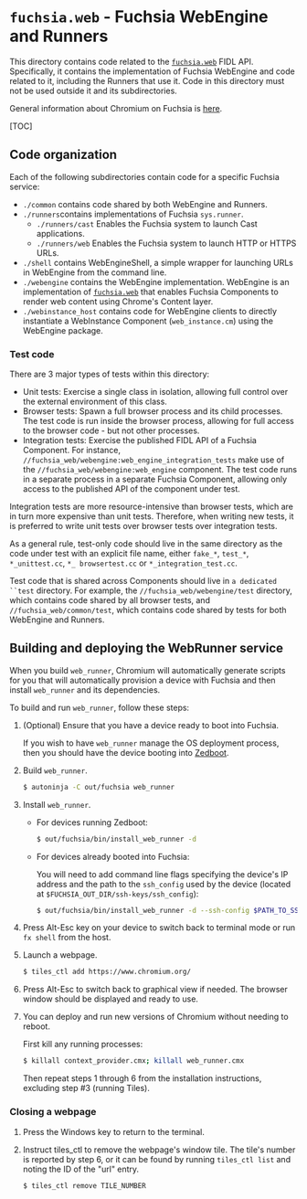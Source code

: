 # `fuchsia.web` - Fuchsia WebEngine and Runners

This directory contains code related to the
[`fuchsia.web`](https://fuchsia.dev/reference/fidl/fuchsia.web) FIDL API.
Specifically, it contains the implementation of Fuchsia WebEngine and code
related to it, including the Runners that use it. Code in this
directory must not be used outside it and its subdirectories.

General information about Chromium on Fuchsia is
[here](../docs/fuchsia/README.md).

[TOC]

## Code organization
Each of the following subdirectories contain code for a specific Fuchsia
service:
* `./common` contains code shared by both WebEngine and Runners.
* `./runners`contains implementations of Fuchsia `sys.runner`.
    * `./runners/cast` Enables the Fuchsia system to launch Cast applications.
    * `./runners/web` Enables the Fuchsia system to launch HTTP or HTTPS URLs.
* `./shell` contains WebEngineShell, a simple wrapper for launching URLs in
WebEngine from the command line.
* `./webengine` contains the WebEngine implementation. WebEngine is an
implementation of
[`fuchsia.web`](https://fuchsia.dev/reference/fidl/fuchsia.web) that enables
Fuchsia Components to render web content using Chrome's Content layer.
* `./webinstance_host` contains code for WebEngine clients to directly
instantiate a WebInstance Component (`web_instance.cm`) using the WebEngine
package.

### Test code

There are 3 major types of tests within this directory:
* Unit tests: Exercise a single class in isolation, allowing full control
  over the external environment of this class.
* Browser tests: Spawn a full browser process and its child processes. The test
  code is run inside the browser process, allowing for full access to the
  browser code - but not other processes.
* Integration tests: Exercise the published FIDL API of a Fuchsia Component. For
  instance, `//fuchsia_web/webengine:web_engine_integration_tests` make use
  of the `//fuchsia_web/webengine:web_engine` component. The test code runs
  in a separate process in a separate Fuchsia Component, allowing only access to
  the published API of the component under test.

Integration tests are more resource-intensive than browser tests, which are in
turn more expensive than unit tests. Therefore, when writing new tests, it is
preferred to write unit tests over browser tests over integration tests.

As a general rule, test-only code should live in the same directory as the code
under test with an explicit file name, either `fake_*`, `test_*`,
`*_unittest.cc`, `*_ browsertest.cc` or `*_integration_test.cc`.

Test code that is shared across Components should live in `a dedicated ``test`
directory. For example, the `//fuchsia_web/webengine/test` directory, which
contains code shared by all browser tests, and
`//fuchsia_web/common/test`, which contains code shared by tests for both
WebEngine and Runners.

## Building and deploying the WebRunner service

When you build `web_runner`, Chromium will automatically generate scripts for
you that will automatically provision a device with Fuchsia and then install
`web_runner` and its dependencies.

To build and run `web_runner`, follow these steps:

1. (Optional) Ensure that you have a device ready to boot into Fuchsia.

    If you wish to have `web_runner` manage the OS deployment process, then you
    should have the device booting into
    [Zedboot](https://fuchsia.googlesource.com/zircon/+/master/docs/targets/usb_setup.md).

2. Build `web_runner`.

    ```bash
    $ autoninja -C out/fuchsia web_runner
    ```

3. Install `web_runner`.

    * For devices running Zedboot:

        ```bash
        $ out/fuchsia/bin/install_web_runner -d
        ```

    * For devices already booted into Fuchsia:

        You will need to add command line flags specifying the device's IP
        address and the path to the `ssh_config` used by the device
        (located at `$FUCHSIA_OUT_DIR/ssh-keys/ssh_config`):

        ```bash
        $ out/fuchsia/bin/install_web_runner -d --ssh-config $PATH_TO_SSH_CONFIG
        ```

4. Press Alt-Esc key on your device to switch back to terminal mode or run
`fx shell` from the host.

5. Launch a webpage.

    ```bash
    $ tiles_ctl add https://www.chromium.org/
    ```

6. Press Alt-Esc to switch back to graphical view if needed. The browser
window should be displayed and ready to use.

7. You can deploy and run new versions of Chromium without needing to reboot.

    First kill any running processes:

    ```bash
    $ killall context_provider.cmx; killall web_runner.cmx
    ```

    Then repeat steps 1 through 6 from the installation instructions, excluding
    step #3 (running Tiles).


### Closing a webpage

1. Press the Windows key to return to the terminal.

2. Instruct tiles_ctl to remove the webpage's window tile. The tile's number is
    reported by step 6, or it can be found by running `tiles_ctl list` and
    noting the ID of the "url" entry.

    ```bash
    $ tiles_ctl remove TILE_NUMBER
    ```
